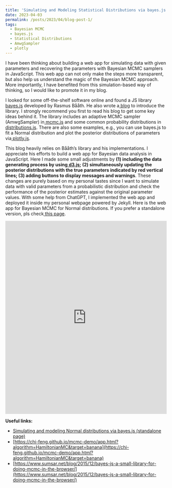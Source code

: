 ```yaml
---
title: 'Simulating and Modeling Statistical Distributions via bayes.js'
date: 2023-04-03
permalink: /posts/2023/04/blog-post-1/
tags:
  - Bayesian MCMC
  - bayes.js
  - Statistical Distributions
  - AmwgSampler
  - plotly
---
```


I have been thinking about building a web app for simulating data with given parameters and recovering the parameters with Bayesian MCMC samplers in JavaScript. This web app can not only make the steps more transparent, but also help us understand the magic of the Bayesian MCMC approach. More importantly, I have benefited from this simulation-based way of thinking, so I would like to promote it in my blog.

I looked for some off-the-shelf software online and found a JS library[ bayes.js](https://github.com/rasmusab/bayes.js) developed by Rasmus Bååth. He also wrote a[ blog](https://www.sumsar.net/blog/2015/12/bayes-js-a-small-library-for-doing-mcmc-in-the-browser/) to introduce the library. I strongly recommend you first to read his blog to get some key ideas behind it. The library includes an adaptive MCMC sampler (AmwgSampler) in[ mcmc.js](https://raw.githubusercontent.com/rasmusab/bayes.js/master/mcmc.js) and some common probability distributions in[ distributions.js](https://raw.githubusercontent.com/rasmusab/bayes.js/master/distributions.js). There are also some examples, e.g., you can use bayes.js to fit a Normal distribution and plot the posterior distributions of parameters via[ plotly.js](https://cdn.plot.ly/plotly-latest.min.js).

This blog heavily relies on Bååth’s library and his implementations. I appreciate his efforts to build a web app for Bayesian data analysis in JavaScript. Here I made some small adjustments by **(1) including the data generating process by using**[ **d3.js**](https://cdnjs.cloudflare.com/ajax/libs/d3/3.5.5/d3.min.js)**; (2) simultaneously updating the posterior distributions with the true parameters indicated by red vertical lines; (3) adding buttons to display messages and warnings**. These changes are purely based on my personal tastes since I want to simulate data with valid parameters from a probabilistic distribution and check the performance of the posterior estimates against the original parameter values. With some help from ChatGPT, I implemented the web app and deployed it inside my personal webpage powered by Jekyll. Here is the web app for Bayesian MCMC for Normal distributions. If you prefer a standalone version, pls check[ this page](https://jakejing.github.io/bayes_mcmc_plot/).



<iframe height="601.52996826171875" style="width: 100%;" scrolling="no" title="bayes.js Normal example" src="https://codepen.io/jakejing/embed/VwKXjRL?default-tab=result&theme-id=light" frameborder="no" loading="lazy" allowtransparency="true" allowfullscreen="true">
  See the Pen <a href="https://codepen.io/jakejing/pen/VwKXjRL">
  bayes.js Normal example</a> by Yingqi Jing (<a href="https://codepen.io/jakejing">@jakejing</a>)
  on <a href="https://codepen.io">CodePen</a>.
</iframe>


**Useful links:**

- [Simulating and modeling Normal distributions via bayes.js (standalone page)](https://jakejing.github.io/bayes_mcmc_plot/)
- [https://chi-feng.github.io/mcmc-demo/app.html?algorithm=HamiltonianMC&target=banana](https://chi-feng.github.io/mcmc-demo/app.html?algorithm=HamiltonianMC&target=banana)
- [https://www.sumsar.net/blog/2015/12/bayes-js-a-small-library-for-doing-mcmc-in-the-browser/](https://www.sumsar.net/blog/2015/12/bayes-js-a-small-library-for-doing-mcmc-in-the-browser/)